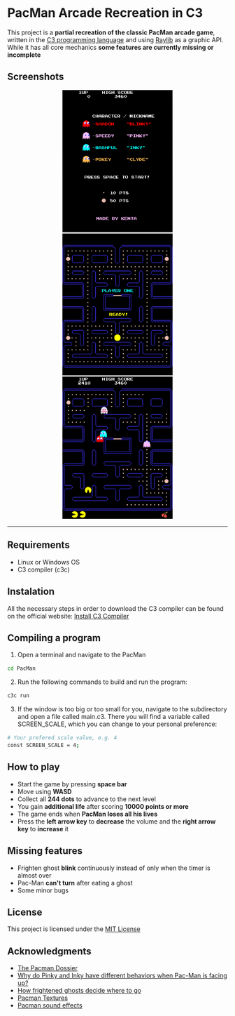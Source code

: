 # PacMan Arcade Recreation in C3
This project is a **partial recreation of the classic PacMan arcade game**, written in the [C3 programming language](https://c3-lang.org/) and using [Raylib](https://www.raylib.com/) as a graphic API. While it has all core mechanics **some features are currently missing or incomplete**
## Screenshots
<p align="center">
  <img src="screenshots/title-screen.png" width="50%" height="50%" alt="Title Screen">
  <img src="screenshots/start-level.png" width="50%" height="50%" alt="Start Level">
  <img src="screenshots/gameplay.png" width="50%" height="50%" alt="Gameplay">
</p>

---
## Requirements
- Linux or Windows OS
- C3 compiler (c3c)
## Instalation
All the necessary steps in order to download the C3 compiler can be found on the official website: [Install C3 Compiler](https://c3-lang.org/getting-started/prebuilt-binaries/)
## Compiling a program
1. Open a terminal and navigate to the PacMan
```bash
cd PacMan
```
2. Run the following commands to build and run the program:
```bash
c3c run
```
3. If the window is too big or too small for you, navigate to the subdirectory and open a file called main.c3. There you will find a variable called SCREEN_SCALE, which you can change to your personal preference:
```bash
# Your prefered scale value, e.g. 4
const SCREEN_SCALE = 4;
```
## How to play
- Start the game by pressing **space bar**
- Move using **WASD**
- Collect all **244 dots** to advance to the next level
- You gain **additional life** after scoring **10000 points or more**
- The game ends when **PacMan loses all his lives**
- Press the **left arrow key** to **decrease** the volume and the **right arrow key** to **increase** it
## Missing features
- Frighten ghost **blink** continuously instead of only when the timer is almost over
- Pac-Man **can't turn** after eating a ghost
- Some minor bugs
## License
This project is licensed under the [MIT License](LICENSE.md)
## Acknowledgments
+ [The Pacman Dossier](https://pacman.holenet.info/#LvlSpecs)
+ [Why do Pinky and Inky have different behaviors when Pac-Man is facing up?](http://donhodges.com/pacman_pinky_explanation.htm)
+ [How frightened ghosts decide where to go](https://www.youtube.com/watch?v=eFP0_rkjwlY&t=409s)
+ [Pacman Textures](https://www.spriters-resource.com/arcade/pacman/)
+ [Pacman sound effects](https://downloads.khinsider.com/game-soundtracks/album/pac-man-game-sound-effect-original-soundtrack-2024)
